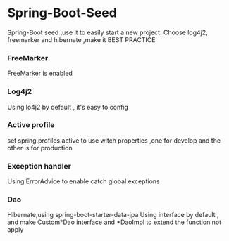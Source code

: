 # Spring-Boot-Seed
Spring-Boot seed ,use it to easily start a new project. Choose log4j2, freemarker and hibernate ,make it BEST PRACTICE

### FreeMarker
FreeMarker is enabled

### Log4j2
Using lo4j2 by default , it's easy to config

### Active profile
set spring.profiles.active to use witch properties ,one for develop and the other is for production

### Exception handler
Using ErrorAdvice to enable catch global exceptions

### Dao
Hibernate,using spring-boot-starter-data-jpa
Using interface by default , and make Custom*Dao interface and *DaoImpl to extend the function not apply

    
